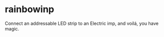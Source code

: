 rainbowinp
==========

Connect an addressable LED strip to an Electric imp, and voilá, you have magic.